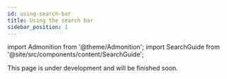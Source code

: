 ```yaml
---
id: using-search-bar
title: Using the search bar
sidebar_position: 1
---
```


import Admonition from '@theme/Admonition';
import SearchGuide from '@site/src/components/content/SearchGuide';

<Admonition type="caution" icon="🚧" title="Page under development">
    <p>This page is under development and will be finished soon.</p>
</Admonition>

<SearchGuide />
